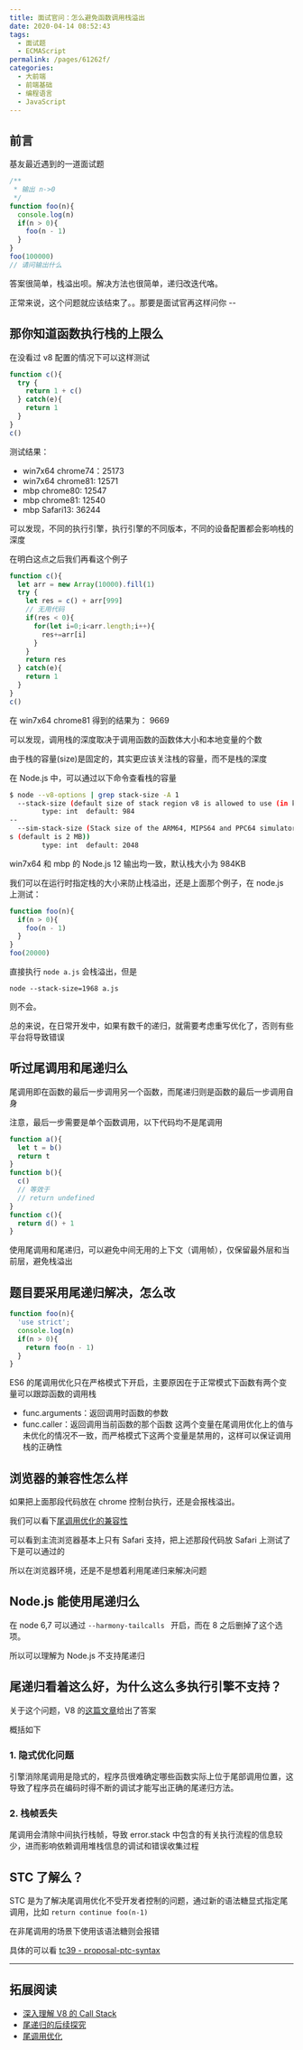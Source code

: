 ```yaml
---
title: 面试官问：怎么避免函数调用栈溢出
date: 2020-04-14 08:52:43
tags: 
  - 面试题
  - ECMAScript
permalink: /pages/61262f/
categories: 
  - 大前端
  - 前端基础
  - 编程语言
  - JavaScript
---
```


## 前言

基友最近遇到的一道面试题

```js
/** 
 * 输出 n->0
 */
function foo(n){
  console.log(n)
  if(n > 0){
    foo(n - 1)
  }
}
foo(100000)
// 请问输出什么 
```

答案很简单，栈溢出呗。解决方法也很简单，递归改迭代咯。

正常来说，这个问题就应该结束了。。那要是面试官再这样问你 --

<!--more-->

## 那你知道函数执行栈的上限么

在没看过 v8 配置的情况下可以这样测试
```js
function c(){
  try {
    return 1 + c()
  } catch(e){
    return 1
  }
}
c()
```
测试结果：
- win7x64 chrome74：25173
- win7x64 chrome81: 12571
- mbp chrome80: 12547
- mbp chrome81: 12540
- mbp Safari13: 36244

可以发现，不同的执行引擎，执行引擎的不同版本，不同的设备配置都会影响栈的深度

在明白这点之后我们再看这个例子

```js
function c(){
  let arr = new Array(10000).fill(1)
  try {
    let res = c() + arr[999]
    // 无用代码
    if(res < 0){
      for(let i=0;i<arr.length;i++){
        res+=arr[i]
      }
    }
    return res
  } catch(e){
    return 1
  }
}
c()
```
在 win7x64 chrome81 得到的结果为： 9669

可以发现，调用栈的深度取决于调用函数的函数体大小和本地变量的个数

由于栈的容量(size)是固定的，其实更应该关注栈的容量，而不是栈的深度

在 Node.js 中，可以通过以下命令查看栈的容量

```sh
$ node --v8-options | grep stack-size -A 1
  --stack-size (default size of stack region v8 is allowed to use (in kBytes))
        type: int  default: 984
--
  --sim-stack-size (Stack size of the ARM64, MIPS64 and PPC64 simulator in kByte
s (default is 2 MB))
        type: int  default: 2048
```
win7x64 和 mbp 的 Node.js 12 输出均一致，默认栈大小为 984KB

我们可以在运行时指定栈的大小来防止栈溢出，还是上面那个例子，在 node.js 上测试：
```js
function foo(n){
  if(n > 0){
    foo(n - 1)
  }
}
foo(20000)
```
直接执行 `node a.js` 会栈溢出，但是
```
node --stack-size=1968 a.js
```
则不会。

总的来说，在日常开发中，如果有数千的递归，就需要考虑重写优化了，否则有些平台将导致错误


## 听过尾调用和尾递归么

尾调用即在函数的最后一步调用另一个函数，而尾递归则是函数的最后一步调用自身

注意，最后一步需要是单个函数调用，以下代码均不是尾调用

```js
function a(){
  let t = b()
  return t
}
function b(){
  c()
  // 等效于
  // return undefined
}
function c(){
  return d() + 1
}
```

使用尾调用和尾递归，可以避免中间无用的上下文（调用帧），仅保留最外层和当前层，避免栈溢出

## 题目要采用尾递归解决，怎么改

```js
function foo(n){
  'use strict';
  console.log(n)
  if(n > 0){
    return foo(n - 1)
  }
}
```

ES6 的尾调用优化只在严格模式下开启，主要原因在于正常模式下函数有两个变量可以跟踪函数的调用栈
- func.arguments：返回调用时函数的参数
- func.caller：返回调用当前函数的那个函数
这两个变量在尾调用优化上的值与未优化的情况不一致，而严格模式下这两个变量是禁用的，这样可以保证调用栈的正确性


## 浏览器的兼容性怎么样

如果把上面那段代码放在 chrome 控制台执行，还是会报栈溢出。

我们可以看下[尾调用优化的兼容性](http://kangax.github.io/compat-table/es6/)

可以看到主流浏览器基本上只有 Safari 支持，把上述那段代码放 Safari 上测试了下是可以通过的

所以在浏览器环境，还是不是想着利用尾递归来解决问题

## Node.js 能使用尾递归么

在 node 6,7 可以通过 `--harmony-tailcalls ` 开启，而在 8 之后删掉了这个选项。

所以可以理解为 Node.js 不支持尾递归

## 尾递归看着这么好，为什么这么多执行引擎不支持？

关于这个问题，V8 的[这篇文章](https://v8.dev/blog/modern-javascript)给出了答案

概括如下

### 1. 隐式优化问题

引擎消除尾调用是隐式的，程序员很难确定哪些函数实际上位于尾部调用位置，这导致了程序员在编码时得不断的调试才能写出正确的尾递归方法。

### 2. 栈帧丢失

尾调用会清除中间执行栈帧，导致 error.stack 中包含的有关执行流程的信息较少，进而影响依赖调用堆栈信息的调试和错误收集过程

## STC 了解么？

STC 是为了解决尾调用优化不受开发者控制的问题，通过新的语法糖显式指定尾调用，比如 `return continue foo(n-1)`

在非尾调用的场景下使用该语法糖则会报错

具体的可以看 [tc39 - proposal-ptc-syntax](https://github.com/tc39/proposal-ptc-syntax/blob/master/README.md)

-----

## 拓展阅读

- [深入理解 V8 的 Call Stack](https://zhuanlan.zhihu.com/p/46993552)
- [尾递归的后续探究](https://imweb.io/topic/5a244260a192c3b460fce275)
- [尾调用优化](https://es6.ruanyifeng.com/#docs/function#%E5%B0%BE%E8%B0%83%E7%94%A8%E4%BC%98%E5%8C%96)